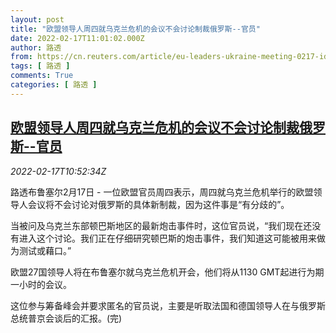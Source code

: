 ```yaml
---
layout: post
title: "欧盟领导人周四就乌克兰危机的会议不会讨论制裁俄罗斯--官员"
date: 2022-02-17T11:01:02.000Z
author: 路透
from: https://cn.reuters.com/article/eu-leaders-ukraine-meeting-0217-idCNKBS2KM11H
tags: [ 路透 ]
comments: True
categories: [ 路透 ]
---
```

<!--1645095662000-->
[欧盟领导人周四就乌克兰危机的会议不会讨论制裁俄罗斯--官员](https://cn.reuters.com/article/eu-leaders-ukraine-meeting-0217-idCNKBS2KM11H)
------

<div>
<div><i>2022-02-17T10:52:34Z</i></div><p>路透布鲁塞尔2月17日 - 一位欧盟官员周四表示，周四就乌克兰危机举行的欧盟领导人会议将不会讨论对俄罗斯的具体新制裁，因为这件事是“有分歧的”。</p><p>当被问及乌克兰东部顿巴斯地区的最新炮击事件时，这位官员说，“我们现在还没有进入这个讨论。我们正在仔细研究顿巴斯的炮击事件，我们知道这可能被用来做为测试或藉口。”</p><p>欧盟27国领导人将在布鲁塞尔就乌克兰危机开会，他们将从1130 GMT起进行为期一小时的会议。</p><p>这位参与筹备峰会并要求匿名的官员说，主要是听取法国和德国领导人在与俄罗斯总统普京会谈后的汇报。(完)</p>
</div>
